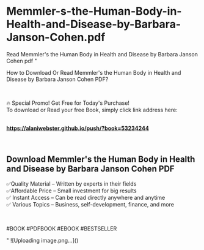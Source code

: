 # Memmler-s-the-Human-Body-in-Health-and-Disease-by-Barbara-Janson-Cohen.pdf
Read Memmler's the Human Body in Health and Disease by Barbara Janson Cohen pdf
"<p>How to Download Or Read Memmler's the Human Body in Health and Disease by Barbara Janson Cohen PDF?</p>
<p>&nbsp;</p>
<p>&#128293;  Special Promo! Get Free for Today's Purchase!<br />To download or Read your free Book, simply click link address here:&nbsp;<br />&nbsp;</p>
<p><a href=""https://alaniwebster.github.io/push/?book=53234244""><strong>https://alaniwebster.github.io/push/?book=53234244</strong></a></p>
<p>&nbsp;</p>
<h2>Download Memmler's the Human Body in Health and Disease by Barbara Janson Cohen PDF</h2>
<p>&#x2705;Quality Material &ndash; Written by experts in their fields<br />&#x2705;Affordable Price &ndash; Small investment for big results<br />&#x2705; Instant Access &ndash; Can be read directly anywhere and anytime<br />&#x2705; Various Topics &ndash; Business, self-development, finance, and more</p>
<p>&nbsp;</p>
<p>#BOOK #PDFBOOK #EBOOK #BESTSELLER</p>
"
![Uploading image.png…]()
